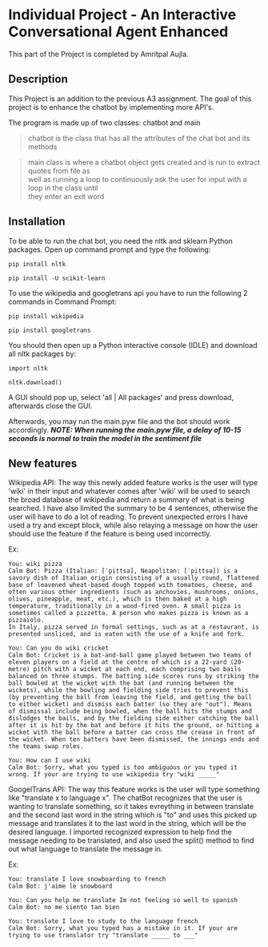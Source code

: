 # Individual Project - An Interactive Conversational Agent Enhanced 

This part of the Project is completed by Amritpal Aujla.
## Description

This Project is an addition to the previous A3 assignment. The goal of this project is to enhance the chatbot by implementing more API's.

The program is made up of two classes: chatbot and main
>chatbot is the class that has all the attributes of the chat bot and its methods

>main class is where a chatbot object gets created and is run to extract quotes from file as  
>well as running a loop to continuously ask the user for input with a loop in the class until  
>they enter an exit word  

## Installation

To be able to run the chat bot, you need the nltk and sklearn Python packages.
Open up command prompt and type the following:  

`pip install nltk`  

`pip install -U scikit-learn` 

To use the wikipedia and googletrans api you have to run the following 2 commands in Command Prompt:
  
  `pip install wikipedia`
  
  `pip install googletrans`

You should then open up a Python interactive console (IDLE) and download all nltk packages by:

`import nltk`  

`nltk.download()`

A GUI should pop up, select 'all | All packages' and press download, afterwards close the GUI.

Afterwards, you may run the main.pyw file and the bot should work accordingly.
***NOTE: When running the main.pyw file, a delay of 10-15 seconds is normal to train the model in the sentiment file***

## New features

Wikipedia API: The way this newly added feature works is the user will type 'wiki' in their input and whatever comes after 'wiki' will be used to search the broad database of
wikipedia and return a summary of what is being searched. I have also limited the summary to be 4 sentences, otherwise the user will have to do a lot of reading. To prevent unexpected errors I have used a try and except block, while also relaying a message on how the user should use the feature if the feature is being used incorrectly.

Ex: 
  
    You: wiki pizza
    Calm Bot: Pizza (Italian: [ˈpittsa], Neapolitan: [ˈpittsə]) is a savory dish of Italian origin consisting of a usually round, flattened base of leavened wheat-based dough topped with tomatoes, cheese, and often various other ingredients (such as anchovies, mushrooms, onions, olives, pineapple, meat, etc.), which is then baked at a high temperature, traditionally in a wood-fired oven. A small pizza is sometimes called a pizzetta. A person who makes pizza is known as a pizzaiolo.
    In Italy, pizza served in formal settings, such as at a restaurant, is presented unsliced, and is eaten with the use of a knife and fork.
  
    You: Can you do wiki cricket
    Calm Bot: Cricket is a bat-and-ball game played between two teams of eleven players on a field at the centre of which is a 22-yard (20-metre) pitch with a wicket at each end, each comprising two bails balanced on three stumps. The batting side scores runs by striking the ball bowled at the wicket with the bat (and running between the wickets), while the bowling and fielding side tries to prevent this (by preventing the ball from leaving the field, and getting the ball to either wicket) and dismiss each batter (so they are "out"). Means of dismissal include being bowled, when the ball hits the stumps and dislodges the bails, and by the fielding side either catching the ball after it is hit by the bat and before it hits the ground, or hitting a wicket with the ball before a batter can cross the crease in front of the wicket. When ten batters have been dismissed, the innings ends and the teams swap roles.
  
    You: How can I use wiki
    Calm Bot: Sorry, what you typed is too ambiguous or you typed it wrong. If your are trying to use wikipedia try "wiki _____"
  
GoogelTrans API: The way this feature works is the user will type something like "translate x to language x". The chatBot recognizes that the user is wanting to translate something, so it takes evreything in between translate and the second last word in the string which is "to" and uses this picked up message and translates it to the last word in the string, which will be the desired language. I imported recognized expression to help find the message needing to be translated, and also used the split() method to find out what language to translate the message in.

Ex:
    
    You: translate I love snowboarding to french
    Calm Bot: j'aime le snowboard
    
    You: Can you help me translate Im not feeling so well to spanish
    Calm Bot: no me siento tan bien
    
    You: translate I love to study to the language french
    Calm Bot: Sorry, what you typed has a mistake in it. If your are trying to use translator try "translate _____ to ___" 
    
    
